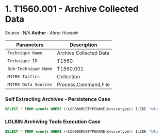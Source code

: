 

# 1. T1560.001 - Archive Collected Data

Source : N/A
**Author** : *Abrar Hussain* <br />

| Parameters | Description |
| --- | --- |
| `Technique Name` | Archive Collected Data |
| `Technique ID` | T1560 |
| `Sub-Technique Name` | T1560.001 |
| `MITRE Tactics` | Collection |
| `MITRE Data Sources` | Process,Command,File |

### Self Extracting Archives - Persistence Case
```sql
SELECT * FROM events WHERE ((LOGSOURCETYPENAME(devicetype)) ILIKE '%Microsoft Windows Security Event Log%'AND (qidEventId=4688 OR qidEventId=4663 )  AND ( "Command" ILIKE 'programs/startup' OR "Object Name" ILIKE 'programs/startup' ) ) LAST 3 DAYS
```

### LOLBIN Archiving Tools Execution Case
```sql
SELECT * FROM events WHERE ((LOGSOURCETYPENAME(devicetype)) ILIKE '%Microsoft Windows Security Event Log%'AND qidEventId=4688  AND ("Process Name" ILIKE 'makecab'  OR "Process Name" ILIKE 'compact') OR ( "Command" ILIKE '.zip' OR "Command" ILIKE '\c' OR "Command" ILIKE '\s' OR "Command" ILIKE '-v' OR "Command" ILIKE '*' OR "Command" ILIKE '.cab' OR "Command" ILIKE '.7zip' ) ) LAST 3 DAYS
```

